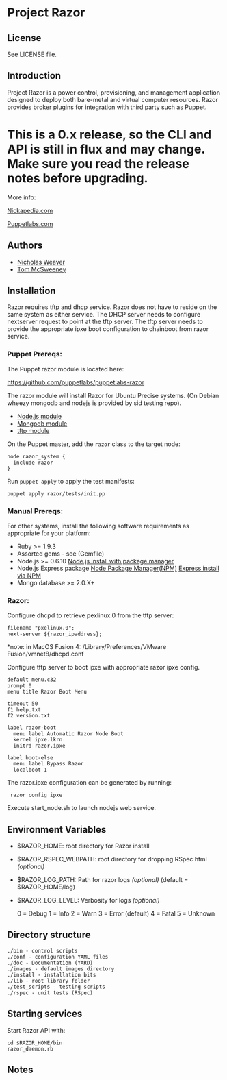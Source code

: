 # Project Razor

## License

See LICENSE file.

## Introduction

Project Razor is a power control, provisioning, and management application designed
to deploy both bare-metal and virtual computer resources. Razor provides broker plugins
for integration with third party such as Puppet.

This is a 0.x release, so the CLI and API is still in flux and may change. Make sure you 
read the release notes before upgrading.
=======
More info:

[Nickapedia.com](http://nickapedia.com/2012/05/21/lex-parsimoniae-cloud-provisioning-with-a-razor)

[Puppetlabs.com](http://puppetlabs.com/blog/introducing-razor-a-next-generation-provisioning-solution/)

## Authors

* [Nicholas Weaver](https://github.com/lynxbat)
* [Tom McSweeney](https://github.com/tjmcs)

## Installation

Razor requires tftp and dhcp service. Razor does not have to reside on the same system as either service.
The DHCP server needs to configure nextserver request to point at the tftp server. The tftp server needs
to provide the appropriate ipxe boot configuration to chainboot from razor service.

### Puppet Prereqs:

The Puppet razor module is located here:

https://github.com/puppetlabs/puppetlabs-razor

The razor module will install Razor for Ubuntu Precise systems. (On Debian wheezy mongodb and nodejs
is provided by sid testing repo).

* [Node.js module](https://github.com/nanliu/puppet-nodejs)
* [Mongodb module](https://github.com/nanliu/puppet-mongodb)
* [tftp module](https://github.com/nanliu/puppet-tftp)

On the Puppet master, add the `razor` class to the target node:

    node razor_system {
      include razor
    }

Run `puppet apply` to apply the test manifests:

    puppet apply razor/tests/init.pp

### Manual Prereqs:

For other systems, install the following software requirements as appropriate for your platform:

* Ruby >= 1.9.3
* Assorted gems - see (Gemfile)
* Node.js >= 0.6.10
[Node.js install with package manager](https://github.com/joyent/node/wiki/Installing-Node.js-via-package-manager)
* Node.js Express package
[Node Package Manager(NPM)](http://npmjs.org/)
[Express install via NPM](http://expressjs.com/guide.html)
* Mongo database >= 2.0.X+

### Razor:

Configure dhcpd to retrieve pexlinux.0 from the tftp server:

    filename "pxelinux.0";
    next-server ${razor_ipaddress};
    
*note: in MacOS Fusion 4: /Library/Preferences/VMware Fusion/vmnet8/dhcpd.conf

Configure tftp server to boot ipxe with appropriate razor ipxe config.

    default menu.c32                                                                                                   
    prompt 0
    menu title Razor Boot Menu

    timeout 50
    f1 help.txt
    f2 version.txt

    label razor-boot
      menu label Automatic Razor Node Boot
      kernel ipxe.lkrn
      initrd razor.ipxe

    label boot-else
      menu label Bypass Razor
      localboot 1

The razor.ipxe configuration can be generated by running:

     razor config ipxe
    
Execute start_node.sh to launch nodejs web service.

## Environment Variables
* $RAZOR_HOME: root directory for Razor install
* $RAZOR_RSPEC_WEBPATH: root directory for dropping RSpec html _(optional)_
* $RAZOR_LOG_PATH: Path for razor logs _(optional)_ (default = $RAZOR_HOME/log)
* $RAZOR_LOG_LEVEL: Verbosity for logs _(optional)_

    0 = Debug
    1 = Info
    2 = Warn
    3 = Error (default)
    4 = Fatal
    5 = Unknown

## Directory structure
    ./bin - control scripts
    ./conf - configuration YAML files
    ./doc - Documentation (YARD)
    ./images - default images directory
    ./install - installation bits
    ./lib - root library folder
    ./test_scripts - testing scripts
    ./rspec - unit tests (RSpec)

## Starting services

Start Razor API with:

    cd $RAZOR_HOME/bin
    razor_daemon.rb
    
## Notes
